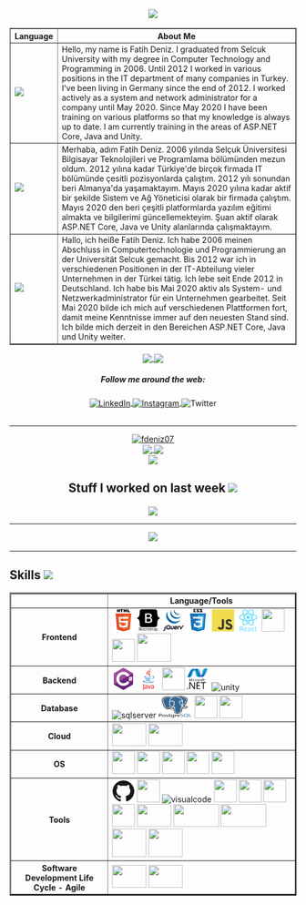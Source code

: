 <p align="center">
    <img src="https://readme-typing-svg.herokuapp.com/?lines=Hello+Welcome+to+my+Github+page;I+am+a+Fullstack+Software+Developer&font=Fira%20Code&center=true&width=740&height=45&color=293462&vCenter=true&size=30">
</p>

<table border="1" width="70%" cellpadding="10" cellspacing="10">
    <thead>
      <tr>
        <th>Language</th>
        <th>About Me</th>
      </tr>
    </thead>
    <tbody>
        <tr>
            <td><img src="https://bewerbung.co/wp-content/uploads/2018/07/bewerbung-englisch.jpg" width='96'></td>
            <td>Hello, my name is Fatih Deniz. I graduated from Selcuk University with my degree in Computer Technology and Programming in 2006. Until 2012 I worked in                 various positions in the IT department of many companies in Turkey. I've been living in Germany since the end of 2012. I worked actively as a system                    and network administrator for a company until May 2020. Since May 2020 I have been training on various platforms so that my knowledge is always up to                   date. I am currently training in the areas of ASP.NET Core, Java and Unity.
            </td>
         </tr>
          <tr>
            <td><img src="https://upload.wikimedia.org/wikipedia/commons/thumb/b/b4/Flag_of_Turkey.svg/1200px-Flag_of_Turkey.svg.png" width='96'></td>
            <td>Merhaba, adım Fatih Deniz. 2006 yılında Selçuk Üniversitesi Bilgisayar Teknolojileri ve Programlama bölümünden mezun oldum. 2012 yılına kadar                           Türkiye'de birçok firmada IT bölümünde çesitli pozisyonlarda çalıştım. 2012 yılı sonundan beri Almanya'da yaşamaktayım. Mayıs 2020 yılına kadar aktif                   bir şekilde Sistem ve Ağ Yöneticisi olarak bir firmada çalıştım. Mayıs 2020 den beri çeşitli platformlarda yazılım eğitimi almakta ve bilgilerimi                       güncellemekteyim. Şuan aktif olarak ASP.NET Core, Java ve Unity alanlarında çalışmaktayım.</td>
          </tr>
          <tr>
            <td><img src="https://upload.wikimedia.org/wikipedia/en/thumb/b/ba/Flag_of_Germany.svg/1200px-Flag_of_Germany.svg.png" width='96'></td>
            <td>Hallo, ich heiße Fatih Deniz. Ich habe 2006 meinen Abschluss in Computertechnologie und Programmierung an der Universität Selcuk gemacht. Bis 2012 war                  ich in verschiedenen Positionen in der IT-Abteilung vieler Unternehmen in der Türkei tätig. Ich lebe seit Ende 2012 in Deutschland. Ich habe bis Mai                    2020 aktiv als System- und Netzwerkadministrator für ein Unternehmen gearbeitet. Seit Mai 2020 bilde ich mich auf verschiedenen Plattformen fort,                       damit meine Kenntnisse immer auf den neuesten Stand sind. Ich bilde mich derzeit in den Bereichen ASP.NET Core, Java und Unity weiter.</td>
          </tr>
    </tbody>
</table>
 <!--Statistics-->

<div align="center">
    <div>
        <a href="https://github.com/fdeniz07/github-profile-views-counter">
            <img align="center" src="https://komarev.com/ghpvc/?username=fdeniz07&color=blue">
        </a>
        <a href="https://github.com/fdeniz07?tab=followers">
            <img align="center"  src="https://img.shields.io/github/followers/fdeniz07?style=flat-square&color=red">
        </a>
    </div>
    <div>
        <h5><a>Follow me around the web:</a></h5>
    </div>
    <div>
        <a href="https://www.linkedin.com/in/denizfatih" target="_blank">
            <img align="center" src="https://img.shields.io/badge/LinkedIn-%230077B5.svg?&style=flat-square&logo=linkedin&logoColor=white" alt="LinkedIn">
        </a>
        <a href="https://www.instagram.com/fatih_deniz_07" target="_blank">
            <img align="center" src="https://img.shields.io/badge/Instagram-%23E4405F.svg?&style=flat-square&logo=instagram&logoColor=white" alt="Instagram">
        </a>
        <!--
        <a href="https://www.facebook.com/fdeniz07" target="_blank">
            <img align="center" src="https://img.shields.io/badge/Facebook-%231877F2.svg?&style=flat-square&logo=facebook&logoColor=white" alt="Facebook">
        </a>
        -->
        <a>
            <img align="center" src="https://img.shields.io/badge/Twitter-%231877F2.svg?style=flat-square&logo=twitter&logoColor=white" alt="Twitter">
        </a>
    </div>
</div>
</br>
<hr />
<div align="center">
    <div>
        <a href="https://github.com/ryo-ma/github-profile-trophy">
            <img src="https://github-profile-trophy.vercel.app/?username=fdeniz07&row=1&column=7&theme=darkhub" alt="fdeniz07" />
        </a>
    </div>
    <div>
        <a href="https://github.com/fdeniz07">
            <img align="center" src="https://github-readme-stats.vercel.app/api?username=fdeniz07&show_icons=true&bg_color=0d1117&text_color=bdc3c7&title_color=f1c40f&icon_color=f1c40f&hide_border=true" />
        </a>
        <a href="https://git.io/streak-stats">
            <img align="center" src="https://github-readme-streak-stats.herokuapp.com?user=fdeniz07&theme=radical&date_format=j%20M%5B%20Y%5D" />
        </a>
    </div>
    <div>
        <a href="https://github.com/fdeniz07">
            <img align="center" src="https://github-readme-stats.vercel.app/api/top-langs/?username=fdeniz07&bg_color=0d1117&text_color=bdc3c7&title_color=f1c40f&hide_border=true&layout=compact&langs_count=10" />
        </a>
    </div>
    <div>
        <h2> Stuff I worked on last week  
            <img src = "https://media1.giphy.com/media/JZ40cnfnN11KycrvMF/giphy.gif?cid=ecf05e47a0n3gi1bfqntqmob8g9aid1oyj2wr3ds3mg700bl&rid=giphy.gif" width=30> 
        </h2>
        <a href="https://github.com/fdeniz07/github-readme-stats">
           <img align="center" src="https://github-readme-stats.vercel.app/api/wakatime?username=fdeniz07"/>
        </a>
        <hr/>
        <p align="center">
          <a href="https://wakatime.com"><img width="700" src="https://wakatime.com/share/@fdeniz07/0213d8c9-d802-4d88-b711-1a3e43e247f6.png"></a>
        </p>
    </div>
</div>


<hr />
<div>
    <div>
        <h2> Skills <img src = "https://media2.giphy.com/media/QssGEmpkyEOhBCb7e1/giphy.gif?cid=ecf05e47a0n3gi1bfqntqmob8g9aid1oyj2wr3ds3mg700bl&rid=giphy.gif" width = 32> </h2>
    </div>
    <div>
        <table border="2" width="70%" cellpadding="10" cellspacing="10">
            <thead>
              <tr>
                <th></th>
                <th>Language/Tools</th>
              </tr>
            </thead>
            <tbody>
                <tr>
                    <th>Frontend</td>
                      <td>
                        <img src="https://raw.githubusercontent.com/devicons/devicon/master/icons/html5/html5-original-wordmark.svg" width="40" height="40" />
                        <img src="https://raw.githubusercontent.com/devicons/devicon/master/icons/bootstrap/bootstrap-plain-wordmark.svg" alt="bootstrap" width="40"                            height="40"/>
                        <img src="https://raw.githubusercontent.com/devicons/devicon/master/icons/jquery/jquery-original-wordmark.svg" width="40" height="40" />
                        <img src="https://raw.githubusercontent.com/devicons/devicon/master/icons/css3/css3-original-wordmark.svg" width="40" height="40" />
                        <img src="https://raw.githubusercontent.com/devicons/devicon/master/icons/javascript/javascript-original.svg" width="40" height="40" />
                        <img src="https://raw.githubusercontent.com/devicons/devicon/master/icons/react/react-original-wordmark.svg" width="40" height="40" />
                        <img src="https://user-images.githubusercontent.com/81612480/170154947-688736c7-2026-4a43-9633-ce5d0facae9e.png" width="40" height="40" />
                        <img src="https://user-images.githubusercontent.com/81612480/170480034-7a192755-70ef-4d44-8fe3-dcef22f4869b.png" width="40" height="40" />
                        <img src="https://user-images.githubusercontent.com/81612480/186396067-64cbc2e3-184e-4ae8-aa0f-0bd1b6b71c33.png" width="60" height="50" />
                    </td>
                 </tr>
                  <tr>
                    <th>Backend</td>
                    <td>
                        <img src="https://raw.githubusercontent.com/devicons/devicon/master/icons//csharp/csharp-original.svg" width="40" height="40" />  
                        <img src="https://raw.githubusercontent.com/devicons/devicon/master/icons/java/java-original-wordmark.svg" width="40" height="40" /> 
                        <img src="https://user-images.githubusercontent.com/81612480/170154517-40e63112-9249-4fb1-90f6-70ce35af9086.png" width="40" height="40" />
                        <img src="https://raw.githubusercontent.com/devicons/devicon/master/icons/dot-net/dot-net-original-wordmark.svg" width="40" height="40" />
                        <img src="https://www.vectorlogo.zone/logos/unity3d/unity3d-icon.svg" alt="unity" width="40" height="40"/>
                    </td>
                  </tr>
                  <tr>
                    <th>Database</td>
                      <td>
                        <img src="https://upload.wikimedia.org/wikipedia/de/thumb/8/8c/Microsoft_SQL_Server_Logo.svg/2000px-Microsoft_SQL_Server_Logo.svg.png"                                  alt="sqlserver" width="60" height="40"/>
                        <img src="https://raw.githubusercontent.com/devicons/devicon/master/icons/postgresql/postgresql-original-wordmark.svg" alt="postgresql"                                   width="60" height="40"/>
                        <img src="https://user-images.githubusercontent.com/81612480/170155385-a4f08eaf-3476-4c57-82a9-6a6488ab36c6.png" width="40" height="40"/>
                        <img src="https://user-images.githubusercontent.com/81612480/170155830-0824385a-72de-4794-a3dd-73c0f81957e4.png" width="40" height="40"/>
                    </td>
                  </tr>
                  <tr>
                    <th>Cloud</td>
                     <td>
                        <img src="https://user-images.githubusercontent.com/81612480/170156579-7222c5ef-fd78-40e6-a79f-52ff47da973a.png" width="60" height="40"/>
                        <img src="https://user-images.githubusercontent.com/81612480/170156647-44127661-1e67-4e32-a70c-1579c08624d3.png" width="60" height="40"/>
                    </td>
                  </tr>
                  <tr>
                    <th>OS</td>
                      <td>
                        <img src ="https://i0.wp.com/blog.ncce.org/wp-content/uploads/2017/04/microsoft-windows-logo-vector-download.jpg?fit=512%2C512" width="40"                              height="40" />
                        <img src ="https://user-images.githubusercontent.com/81612480/170157262-f02d2176-369b-4552-96e3-9e79bff9b0f9.jpg" width="40" height="40" />
                        <img src ="https://www.ateamsystems.com/wp-content/uploads/2016/11/freebsd-logo.png" width="40" height="40" />
                        <img src ="https://cdn2.iconfinder.com/data/icons/metro-uinvert-dock/256/OS_Apple.png" width="40" height="40" />
                        <img src ="https://user-images.githubusercontent.com/81612480/170157154-a7c13e18-f437-4e10-8ed3-8b10339482f5.png" width="40" height="40" />
                    </td>
                  </tr>
                  <tr>
                    <th>Tools</th>
                      <td>
                        <img src="https://raw.githubusercontent.com/devicons/devicon/master/icons/github/github-original.svg" width="40" height="40" />
                         <img src ="https://user-images.githubusercontent.com/81612480/170158125-06d02884-224c-49a7-a455-8877279389f2.jpg" width="40" height="40" />
                        <img src="https://user-images.githubusercontent.com/59020581/117362577-18555280-aec4-11eb-94ef-401c9f28eb38.png" alt="visualcode" width="40"                            height="40"/>   
                        <img src="https://ih1.redbubble.net/image.373803469.4778/pp,840x830-pad,1000x1000,f8f8f8.u2.jpg" width="40" height="40" />
                        <img src="https://pbs.twimg.com/profile_images/1206618215767584769/zl48EuhC_400x400.jpg" width="40" height="40" />
                        <img src ="https://user-images.githubusercontent.com/81612480/170158610-2101eafd-4fe0-4aa3-988d-3ed070216926.png" width="40" height="40" />
                        <img src ="https://user-images.githubusercontent.com/81612480/170158630-c301ef04-9d66-47ff-9af4-b80bf4096638.png" width="40" height="40" />
                        <img src="https://user-images.githubusercontent.com/81612480/170163379-f53ba965-2c0f-4c95-9a53-a5dd61c7d058.jpg" width="60" height="40" />
                        <img src="https://www.capgemini.com/de-de/wp-content/uploads/sites/5/2019/09/VMware_logo_gry_RGB_300dpi.jpg" width="80" height="40" />
                        <img src="https://user-images.githubusercontent.com/81612480/170157965-a47afc51-0835-4c8d-b4d3-5f39f3487d26.png" width="80" height="40" />
                        <img src="https://user-images.githubusercontent.com/81612480/170480203-60c67047-34c5-4254-8b61-93959d793b60.png" width="60" height="50" />
                        <img src="https://user-images.githubusercontent.com/81612480/184992666-eeeb07d5-6111-4208-9952-836d370adff3.png" width="60" height="50" />
                    </td>
                  </tr>
                  <tr>
                    <th>Software Development Life Cycle - Agile</td>
                     <td>
                        <img src="https://user-images.githubusercontent.com/81612480/210189613-f6a4854d-4e1c-4355-8117-d38989d5b23f.jpg" width="60" height="40"/>
                        <img src="https://user-images.githubusercontent.com/81612480/210189620-8eb2ed30-15c3-4972-8ce7-28ac654d38ce.png" width="60" height="40"/>
                    </td>
                  </tr>
            </tbody>
        </table>
    </div>
</div>
